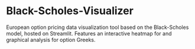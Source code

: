 # Black-Scholes-Visualizer
European option pricing data visualization tool based on the Black-Scholes model, hosted on Streamlit. Features an interactive heatmap for and graphical analysis for option Greeks.
